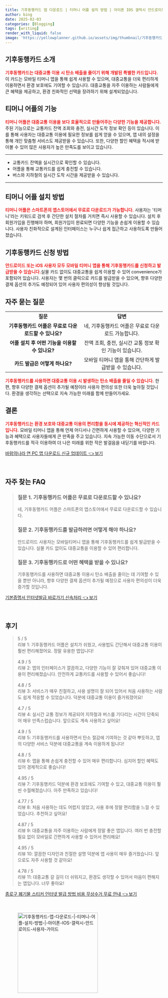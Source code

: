 ```yaml
---
title: 기후동행카드 앱 다운로드 | 티머니 어플 설치 방법 | 아이폰 IOS 갤럭시 안드로이드 사용자 가이드
author: bing
date: 2025-02-03
categories: [Blogging]
tags: [writing]
render_with_liquid: false
image: 'https://yellowplanner.github.io/assets/img/thumbnail/기후동행카드-앱-다운로드-|-티머니-어플-설치-방법-|-아이폰-IOS-갤럭시-안드로이드-사용자-가이드.webp'
---
```



<h2 id='기후동행카드소개'>기후동행카드 소개</h2>

<p><b><span style="color: #ee2323;">기후동행카드는 대중교통 이용 시 탄소 배출을 줄이기 위해 개발된 특별한 카드입니다.</span></b> 이 카드는 모바일 티머니 앱을 통해 쉽게 사용할 수 있으며, 대중교통을 더욱 편리하게 이용하면서 환경 보호에도 기여할 수 있습니다. 대중교통을 자주 이용하는 사람들에게 큰 혜택을 제공하고, 환경 친화적인 선택을 장려하기 위해 설계되었습니다.</p>

<h2 id='티머니어플기능'>티머니 어플의 기능</h2>

<p><b><span style="color: #ee2323;">티머니 어플은 대중교통 이용을 보다 효율적으로 만들어주는 다양한 기능을 제공합니다.</span></b> 주된 기능으로는 교통카드 잔액 조회와 충전, 실시간 도착 정보 확인 등이 있습니다. 이를 통해 사용자는 대중교통 이용에 필요한 정보를 쉽게 얻을 수 있으며, 앱 내의 설정을 통해 개인 맞춤형 서비스도 제공받을 수 있습니다. 또한, 다양한 할인 혜택을 적시에 받아볼 수 있어 많은 사용자가 높은 만족도를 보이고 있습니다.</p>

<hr />

<ul>
    <li>교통카드 잔액을 실시간으로 확인할 수 있습니다.</li>
    <li>어플을 통해 교통카드를 쉽게 충전할 수 있습니다.</li>
    <li>버스와 지하철의 실시간 도착 시간을 제공받을 수 있습니다.</li>
</ul>

<hr />

<h2 id='티머니설치방법'>티머니 어플 설치 방법</h2>

<p><b><span style="color: #ee2323;">티머니 어플은 스마트폰의 앱스토어에서 무료로 다운로드가 가능합니다.</span></b> 사용자는 '티머니'라는 키워드로 검색 후 간단한 설치 절차를 거치면 즉시 사용할 수 있습니다. 설치 후 회원가입을 진행해야 하며, 회원가입이 완료되면 다양한 기능을 손쉽게 이용할 수 있습니다. 사용자 친화적으로 설계된 인터페이스는 누구나 쉽게 접근하고 사용하도록 만들어졌습니다.</p>

<h2 id='기후동행카드신청방법'>기후동행카드 신청 방법</h2>

<p><b><span style="color: #ee2323;">안드로이드 또는 iOS 사용자 모두 모바일 티머니 앱을 통해 기후동행카드를 신청하고 발급받을 수 있습니다.</span></b>실물 카드 없이도 대중교통을 쉽게 이용할 수 있어 convenience가 포함되어 있습니다. 사용자는 몇 번의 클릭으로 카드를 발급받을 수 있으며, 향후 다양한 결제 옵션의 추가도 예정되어 있어 사용자 편의성이 향상될 것입니다.</p>

<h2 id='자주묻는질문'>자주 묻는 질문</h2>

<table>
    <tr>
        <td style="text-align: center; height: 17px;"><b>질문</b></td>
        <td style="text-align: center; height: 17px;"><b>답변</b></td>
    </tr>
    <tr>
        <td style="text-align: center; height: 17px;"><b>기후동행카드 어플은 무료로 다운로드할 수 있나요?</b></td>
        <td style="text-align: center; height: 17px;">네, 기후동행카드 어플은 무료로 다운로드 가능합니다.</td>
    </tr>
    <tr>
        <td style="text-align: center; height: 17px;"><b>어플 설치 후 어떤 기능을 이용할 수 있나요?</b></td>
        <td style="text-align: center; height: 17px;">잔액 조회, 충전, 실시간 교통 정보 확인 기능이 있습니다.</td>
    </tr>
    <tr>
        <td style="text-align: center; height: 17px;"><b>카드 발급은 어떻게 하나요?</b></td>
        <td style="text-align: center; height: 17px;">모바일 티머니 앱을 통해 간단하게 발급받을 수 있습니다.</td>
    </tr>
</table>

<p><b><span style="color: #ee2323;">기후동행카드를 사용하면 대중교통 이용 시 발생하는 탄소 배출을 줄일 수 있습니다.</span></b> 한편, 향후 다양한 결제 옵션이 추가될 예정이라 사용자 편의성 또한 더욱 높아질 것입니다. 환경을 생각하는 선택으로 지속 가능한 미래를 함께 만들어가세요.</p>

<h2 id='결론'>결론</h2>

<p><b><span style="color: #ee2323;">기후동행카드는 환경 보호와 대중교통 이용의 편리함을 동시에 제공하는 혁신적인 카드입니다.</span></b> 모바일 티머니 앱을 통해 언제 어디서나 간편하게 사용할 수 있으며, 다양한 기능과 혜택으로 사용자들에게 큰 만족을 주고 있습니다. 지속 가능한 이동 수단으로서 기후동행카드를 적극 이용하여 더 나은 미래를 위한 작은 발걸음을 내딛기를 바랍니다.</p>


<p><a class="click-button" title="바람의나라 연 PC 앱 다운로드 신규 업데이트" href="https://yellowplanner.github.io/posts/%EB%B0%94%EB%9E%8C%EC%9D%98%EB%82%98%EB%9D%BC-%EC%97%B0-PC-%EC%95%B1-%EB%8B%A4%EC%9A%B4%EB%A1%9C%EB%93%9C-%EC%8B%A0%EA%B7%9C-%EC%97%85%EB%8D%B0%EC%9D%B4%ED%8A%B8/" rel="dofollow">바람의나라 연 PC 앱 다운로드 신규 업데이트 👈 보기</a></p><br>
<h2 id='자주_찾는_FAQ'>자주 찾는 FAQ</h2>
<div itemscope="" itemtype="https://schema.org/FAQPage"> 
<blockquote> 
<div itemscope="" itemprop="mainEntity" itemtype="https://schema.org/Question"> 
<h3 itemprop="name">질문 1. 기후동행카드 어플은 무료로 다운로드할 수 있나요?</h3> 
<div itemscope="" itemprop="acceptedAnswer" itemtype="https://schema.org/Answer"> 
<span itemprop="text"> 
<p>네, 기후동행카드 어플은 스마트폰의 앱스토어에서 무료로 다운로드할 수 있습니다.</p> 
</span> 
</div> 
</div> 

<div itemscope="" itemprop="mainEntity" itemtype="https://schema.org/Question"> 
<h3 itemprop="name">질문 2. 기후동행카드를 발급하려면 어떻게 해야 하나요?</h3> 
<div itemscope="" itemprop="acceptedAnswer" itemtype="https://schema.org/Answer"> 
<span itemprop="text"> 
<p>안드로이드 사용자는 모바일티머니 앱을 통해 기후동행카드를 쉽게 발급받을 수 있습니다. 실물 카드 없이도 대중교통을 이용할 수 있어 편리합니다.</p> 
</span> 
</div> 
</div> 

<div itemscope="" itemprop="mainEntity" itemtype="https://schema.org/Question"> 
<h3 itemprop="name">질문 3. 기후동행카드로 어떤 혜택을 받을 수 있나요?</h3> 
<div itemscope="" itemprop="acceptedAnswer" itemtype="https://schema.org/Answer"> 
<span itemprop="text"> 
<p>기후동행카드를 사용하면 대중교통 이용시 탄소 배출을 줄이는 데 기여할 수 있을 뿐만 아니라, 향후 다양한 결제 옵션이 추가될 예정으로 사용자 편의성이 더욱 증가할 것입니다.</p> 
</span> 
</div> 
</div> 
</blockquote> 
</div>
<p><a class="click-button" title="기본증명서 인터넷발급 바로가기 신속처리" href="https://yellowplanner.github.io/posts/%EA%B8%B0%EB%B3%B8%EC%A6%9D%EB%AA%85%EC%84%9C-%EC%9D%B8%ED%84%B0%EB%84%B7%EB%B0%9C%EA%B8%89-%EB%B0%94%EB%A1%9C%EA%B0%80%EA%B8%B0-%EC%8B%A0%EC%86%8D%EC%B2%98%EB%A6%AC/" rel="dofollow">기본증명서 인터넷발급 바로가기 신속처리 👈 보기</a></p><br>
<h2 id='후기'>후기</h2>
<div itemscope itemtype="https://schema.org/Product">
  <blockquote>
  <div itemprop="review" itemscope itemtype="https://schema.org/Review">
      <div itemprop="reviewRating" itemscope itemtype="https://schema.org/Rating"> <span itemprop="ratingValue">5</span> / <span itemprop="bestRating">5</span> </div>
      <span itemprop="reviewBody">리뷰 1: 기후동행카드 어플은 설치가 쉬웠고, 사용법도 간단해서 대중교통 이용이 훨씬 편리해졌어요. 정말 유용한 앱입니다!</span>
  </div>
  <br>
  <div itemprop="review" itemscope itemtype="https://schema.org/Review">
      <div itemprop="reviewRating" itemscope itemtype="https://schema.org/Rating"> <span itemprop="ratingValue">4.9</span> / <span itemprop="bestRating">5</span> </div>
      <span itemprop="reviewBody">리뷰 2: 앱의 인터페이스가 깔끔하고, 다양한 기능이 잘 갖춰져 있어 대중교통 이용이 편리해졌습니다. 안전하게 교통카드를 사용할 수 있어서 좋습니다!</span>
  </div>
  <br>
  <div itemprop="review" itemscope itemtype="https://schema.org/Review">
      <div itemprop="reviewRating" itemscope itemtype="https://schema.org/Rating"> <span itemprop="ratingValue">4.8</span> / <span itemprop="bestRating">5</span> </div>
      <span itemprop="reviewBody">리뷰 3: 서비스가 매우 친절하고, 사용 설명이 잘 되어 있어서 처음 사용하는 사람도 쉽게 적응할 수 있었습니다. 덕분에 대중교통 이용이 즐거워졌어요!</span>
  </div>
  <br>
  <div itemprop="review" itemscope itemtype="https://schema.org/Review">
      <div itemprop="reviewRating" itemscope itemtype="https://schema.org/Rating"> <span itemprop="ratingValue">4.7</span> / <span itemprop="bestRating">5</span> </div>
      <span itemprop="reviewBody">리뷰 4: 실시간 교통 정보가 제공되어 지하철과 버스를 기다리는 시간이 단축되어 매우 만족스럽습니다. 앞으로도 계속 사용하고 싶어요!</span>
  </div>
  <br>
  <div itemprop="review" itemscope itemtype="https://schema.org/Review">
      <div itemprop="reviewRating" itemscope itemtype="https://schema.org/Rating"> <span itemprop="ratingValue">4.9</span> / <span itemprop="bestRating">5</span> </div>
      <span itemprop="reviewBody">리뷰 5: 기후동행카드를 사용하면서 탄소 절감에 기여하는 것 같아 뿌듯하고, 앱의 다양한 서비스 덕분에 대중교통을 계속 이용하게 됩니다!</span>
  </div>
  <br>
  <div itemprop="review" itemscope itemtype="https://schema.org/Review">
      <div itemprop="reviewRating" itemscope itemtype="https://schema.org/Rating"> <span itemprop="ratingValue">4.8</span> / <span itemprop="bestRating">5</span> </div>
      <span itemprop="reviewBody">리뷰 6: 앱을 통해 손쉽게 충전할 수 있어 매우 편리합니다. 심지어 할인 혜택도 있어 경제적으로 좋습니다!</span>
  </div>
  <br>
  <div itemprop="review" itemscope itemtype="https://schema.org/Review">
      <div itemprop="reviewRating" itemscope itemtype="https://schema.org/Rating"> <span itemprop="ratingValue">4.95</span> / <span itemprop="bestRating">5</span> </div>
      <span itemprop="reviewBody">리뷰 7: 기후동행카드 덕분에 환경 보호에도 기여할 수 있고, 대중교통 이용이 훨씬 수월해졌습니다. 아주 만족하고 있습니다!</span>
  </div>
  <br>
  <div itemprop="review" itemscope itemtype="https://schema.org/Review">
      <div itemprop="reviewRating" itemscope itemtype="https://schema.org/Rating"> <span itemprop="ratingValue">4.77</span> / <span itemprop="bestRating">5</span> </div>
      <span itemprop="reviewBody">리뷰 8: 처음 사용하는 데도 어렵지 않았고, 사용 후에 정말 편리함을 느낄 수 있었습니다. 추천하고 싶어요!</span>
  </div>
  <br>
  <div itemprop="review" itemscope itemtype="https://schema.org/Review">
      <div itemprop="reviewRating" itemscope itemtype="https://schema.org/Rating"> <span itemprop="ratingValue">4.87</span> / <span itemprop="bestRating">5</span> </div>
      <span itemprop="reviewBody">리뷰 9: 대중교통을 자주 이용하는 사람에게 정말 좋은 앱입니다. 여러 번 충전할 필요 없이 모바일로 간편하게 사용할 수 있어서 편리해요!</span>
  </div>
  <br>
  <div itemprop="review" itemscope itemtype="https://schema.org/Review">
      <div itemprop="reviewRating" itemscope itemtype="https://schema.org/Rating"> <span itemprop="ratingValue">4.95</span> / <span itemprop="bestRating">5</span> </div>
      <span itemprop="reviewBody">리뷰 10: 깔끔한 디자인과 친절한 설명 덕분에 앱 사용이 매우 즐거웠습니다. 앞으로도 자주 사용할 것 같아요!</span>
  </div>
  <br>
  <div itemprop="review" itemscope itemtype="https://schema.org/Review">
      <div itemprop="reviewRating" itemscope itemtype="https://schema.org/Rating"> <span itemprop="ratingValue">4.78</span> / <span itemprop="bestRating">5</span> </div>
      <span itemprop="reviewBody">리뷰 11: 대중교통 갈 길이 더 쉬워지고, 환경도 생각할 수 있어서 마음이 편해지는 앱입니다. 너무 좋아요!</span>
  </div>
  </blockquote>
</div>
<p><a class="click-button" title="종로구 폐기물 스티커 인터넷 발급 방법 비용 무상수거 무료 안내" href="https://yellowplanner.github.io/posts/%EC%A2%85%EB%A1%9C%EA%B5%AC-%ED%8F%90%EA%B8%B0%EB%AC%BC-%EC%8A%A4%ED%8B%B0%EC%BB%A4-%EC%9D%B8%ED%84%B0%EB%84%B7-%EB%B0%9C%EA%B8%89-%EB%B0%A9%EB%B2%95-%EB%B9%84%EC%9A%A9-%EB%AC%B4%EC%83%81%EC%88%98%EA%B1%B0-%EB%AC%B4%EB%A3%8C-%EC%95%88%EB%82%B4/" rel="dofollow">종로구 폐기물 스티커 인터넷 발급 방법 비용 무상수거 무료 안내 👈 보기</a></p><br>
<figure class="image"><img src="https://yellowplanner.github.io/assets/img/thumbnail/기후동행카드-앱-다운로드-|-티머니-어플-설치-방법-|-아이폰-IOS-갤럭시-안드로이드-사용자-가이드.webp" alt="기후동행카드-앱-다운로드-|-티머니-어플-설치-방법-|-아이폰-IOS-갤럭시-안드로이드-사용자-가이드" width="256" height="256"></figure>